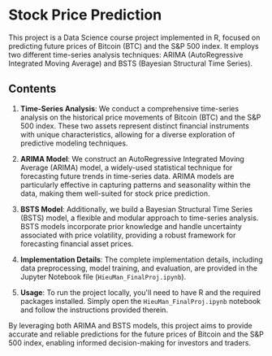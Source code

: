 # Stock Price Prediction

This project is a Data Science course project implemented in R, focused on predicting future prices of Bitcoin (BTC) and the S&P 500 index. It employs two different time-series analysis techniques: ARIMA (AutoRegressive Integrated Moving Average) and BSTS (Bayesian Structural Time Series).

## Contents

1. **Time-Series Analysis**: We conduct a comprehensive time-series analysis on the historical price movements of Bitcoin (BTC) and the S&P 500 index. These two assets represent distinct financial instruments with unique characteristics, allowing for a diverse exploration of predictive modeling techniques.

2. **ARIMA Model**: We construct an AutoRegressive Integrated Moving Average (ARIMA) model, a widely-used statistical technique for forecasting future trends in time-series data. ARIMA models are particularly effective in capturing patterns and seasonality within the data, making them well-suited for stock price prediction.

3. **BSTS Model**: Additionally, we build a Bayesian Structural Time Series (BSTS) model, a flexible and modular approach to time-series analysis. BSTS models incorporate prior knowledge and handle uncertainty associated with price volatility, providing a robust framework for forecasting financial asset prices.

4. **Implementation Details**: The complete implementation details, including data preprocessing, model training, and evaluation, are provided in the Jupyter Notebook file (`HieuMan_FinalProj.ipynb`).

5. **Usage**: To run the project locally, you'll need to have R and the required packages installed. Simply open the `HieuMan_FinalProj.ipynb` notebook and follow the instructions provided therein.

By leveraging both ARIMA and BSTS models, this project aims to provide accurate and reliable predictions for the future prices of Bitcoin and the S&P 500 index, enabling informed decision-making for investors and traders.
